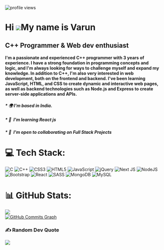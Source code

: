 <img alt = "profile views" src="https://komarev.com/ghpvc/?username=Varun2851&color=brightgreen">

Hi ![](https://user-images.githubusercontent.com/18350557/176309783-0785949b-9127-417c-8b55-ab5a4333674e.gif)My name is Varun
=============================================================================================================================

C++ Programmer & Web dev enthusiast
-----------------------------------

<h4>I'm a passionate and experienced C++ programmer with 3 years of experience. I have a strong foundation in programming concepts and logic, and I'm always looking for ways to challenge myself and expand my knowledge. In addition to C++, I'm also very interested in web development, both on the frontend and backend. I've been learning JavaScript, HTML, and CSS to create dynamic and interactive web pages, as well as backend technologies such as Node.js and Express to create server-side applications and APIs.</h4>

<h5>* 🌍  I'm based in India.</h5>
<h5>* 🧠  I'm learning React js</h5>
<h5>* 🤝  I'm open to collaborating on Full Stack Projects</h5>



# 💻 Tech Stack:
![C](https://img.shields.io/badge/c-%2300599C.svg?style=for-the-badge&logo=c&logoColor=white) ![C++](https://img.shields.io/badge/c++-%2300599C.svg?style=for-the-badge&logo=c%2B%2B&logoColor=white) ![CSS3](https://img.shields.io/badge/css3-%231572B6.svg?style=for-the-badge&logo=css3&logoColor=white) ![HTML5](https://img.shields.io/badge/html5-%23E34F26.svg?style=for-the-badge&logo=html5&logoColor=white) ![JavaScript](https://img.shields.io/badge/javascript-%23323330.svg?style=for-the-badge&logo=javascript&logoColor=%23F7DF1E) ![jQuery](https://img.shields.io/badge/jquery-%230769AD.svg?style=for-the-badge&logo=jquery&logoColor=white) ![Next JS](https://img.shields.io/badge/Next-black?style=for-the-badge&logo=next.js&logoColor=white) ![NodeJS](https://img.shields.io/badge/node.js-6DA55F?style=for-the-badge&logo=node.js&logoColor=white) ![Bootstrap](https://img.shields.io/badge/bootstrap-%23563D7C.svg?style=for-the-badge&logo=bootstrap&logoColor=white) ![React](https://img.shields.io/badge/react-%2320232a.svg?style=for-the-badge&logo=react&logoColor=%2361DAFB) ![SASS](https://img.shields.io/badge/SASS-hotpink.svg?style=for-the-badge&logo=SASS&logoColor=white) ![MongoDB](https://img.shields.io/badge/MongoDB-%234ea94b.svg?style=for-the-badge&logo=mongodb&logoColor=white) ![MySQL](https://img.shields.io/badge/mysql-%2300f.svg?style=for-the-badge&logo=mysql&logoColor=white)


# 📊 GitHub Stats:
![](https://github-readme-streak-stats.herokuapp.com/?user=Varun2851&theme=dark&hide_border=false)<br/>
<a href="http://www.github.com/Varun2851"><img src="https://github-readme-activity-graph.cyclic.app/graph?username=Varun2851&bg_color=1c1917&color=3382ed&line=0891b2&point=3382ed&area_color=1c1917&area=true&hide_border=true&custom_title=GitHub%20Commits%20Graph" alt="GitHub Commits Graph" /></a>


### ✍️ Random Dev Quote
![](https://quotes-github-readme.vercel.app/api?type=horizontal&theme=radical)


